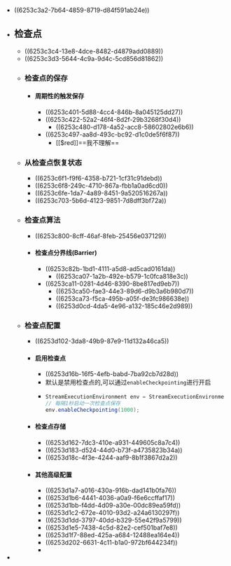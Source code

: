 - ((6253c3a2-7b64-4859-8719-d84f591ab24e))
- ## 检查点
	- ((6253c3c4-13e8-4dce-8482-d4879add0889))
	- ((6253c3d3-5644-4c9a-9d4c-5cd856d81862))
	- ### 检查点的保存
		- #### 周期性的触发保存
			- ((6253c401-5d88-4cc4-846b-8a045125dd27))
			- ((6253c422-52a2-46f4-8d2f-29b3268f30d4))
				- ((6253c480-d178-4a52-acc8-58602802e6b6))
			- ((6253c497-aa8d-493c-bc92-d1c0de5f6f87))
				- [[$red]]==我不理解==
	- ### 从检查点恢复状态
		- ((6253c6f1-f9f6-4358-b721-1cf31c91debd))
		- ((6253c6f8-249c-4710-867a-fbb1a0ad6cd0))
		- ((6253c6fe-1da7-4a89-8451-9a520516267a))
		- ((6253c703-5b6d-4123-9851-7d8dff3bf72a))
	- ### 检查点算法
		- ((6253c800-8cff-46af-8feb-25456e037129))
		- #### 检查点分界线(Barrier)
			- ((6253c82b-1bd1-4111-a5d8-ad5cad0161da))
				- ((6253ca07-1a2b-492e-b579-1c0fca818e3c))
			- ((6253ca11-0281-4d46-8390-8be817ed9eb7))
				- ((6253ca50-fae3-44e3-89d6-d9b3a6b980d7))
				- ((6253ca73-f5ca-495b-a05f-de3fc986638e))
				- ((6253d0cd-4da5-4e96-a132-185c46e2d989))
	- ### 检查点配置
		- ((6253d102-3da8-49b9-87e9-11d132a46ca5))
		- #### 启用检查点
			- ((6253d16b-16f5-4efb-babd-7ba92cb7d28d))
			- 默认是禁用检查点的,可以通过`enableCheckpointing`进行开启
			- ```java
			  StreamExecutionEnvironment env = StreamExecutionEnvironment.getExecutionEnvironment();
			  // 每隔1秒启动一次检查点保存
			  env.enableCheckpointing(1000);
			  ```
		- #### 检查点存储
			- ((6253d162-7dc3-410e-a931-449605c8a7c4))
			- ((6253d183-d524-44d0-b73f-a4735823b34a))
			- ((6253d18c-4f3e-4244-aaf9-8b1f3867d2a2))
		- #### 其他高级配置
			- ((6253d1a7-a016-430a-916b-dad141b0fa76))
			- ((6253d1b6-4441-4036-a0a9-f6e6ccffaf17))
			- ((6253d1bb-f4dd-4d09-a30e-00dc89ea59fd))
			- ((6253d1c2-672e-4010-93d2-a24a6130297f))
			- ((6253d1dd-3797-40dd-b329-55e42f9a5799))
			- ((6253d1e5-7438-4c5d-82e2-cef501baf7e8))
			- ((6253d1f7-88ed-425a-a684-12488ea164e4))
			- ((6253d202-6631-4c11-b1a0-972bf644234f))
			-
-